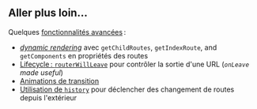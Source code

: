 ## Aller plus loin…

Quelques [fonctionnalités avancées](https://github.com/rackt/react-router/blob/master/docs/guides/README.md) :

* [*dynamic rendering*](https://github.com/rackt/react-router/blob/master/docs/guides/DynamicRouting.md) avec ``getChildRoutes``, ``getIndexRoute``, and ``getComponents`` en propriétés des routes
* [Lifecycle : ``routerWillLeave``](https://github.com/rackt/react-router/blob/master/docs/guides/ConfirmingNavigation.md) pour contrôler la sortie d'une URL (*``onLeave`` made useful*)
* [Animations de transition](https://facebook.github.io/react/docs/animation.html)
* [Utilisation de ``history``]() pour déclencher des changement de routes depuis l'extérieur
